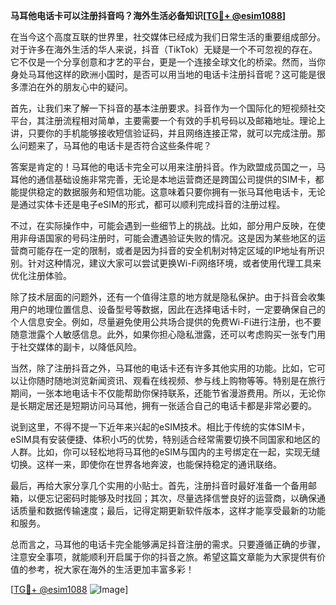 **马耳他电话卡可以注册抖音吗？海外生活必备知识[[TG💪+ @esim1088](https://t.me/s/esim1088)]**

在当今这个高度互联的世界里，社交媒体已经成为我们日常生活的重要组成部分。对于许多在海外生活的华人来说，抖音（TikTok）无疑是一个不可忽视的存在。它不仅是一个分享创意和才艺的平台，更是一个连接全球文化的桥梁。然而，当你身处马耳他这样的欧洲小国时，是否可以用当地的电话卡注册抖音呢？这可能是很多漂泊在外的朋友心中的疑问。

首先，让我们来了解一下抖音的基本注册要求。抖音作为一个国际化的短视频社交平台，其注册流程相对简单，主要需要一个有效的手机号码以及邮箱地址。理论上讲，只要你的手机能够接收短信验证码，并且网络连接正常，就可以完成注册。那么问题来了，马耳他的电话卡是否符合这些条件呢？

答案是肯定的！马耳他的电话卡完全可以用来注册抖音。作为欧盟成员国之一，马耳他的通信基础设施非常完善，无论是本地运营商还是跨国公司提供的SIM卡，都能提供稳定的数据服务和短信功能。这意味着只要你拥有一张马耳他电话卡，无论是通过实体卡还是电子eSIM的形式，都可以顺利完成抖音的注册过程。

不过，在实际操作中，可能会遇到一些细节上的挑战。比如，部分用户反映，在使用非母语国家的号码注册时，可能会遭遇验证失败的情况。这是因为某些地区的运营商可能存在一定的限制，或者是因为抖音的安全机制对特定区域的IP地址有所识别。针对这种情况，建议大家可以尝试更换Wi-Fi网络环境，或者使用代理工具来优化注册体验。

除了技术层面的问题外，还有一个值得注意的地方就是隐私保护。由于抖音会收集用户的地理位置信息、设备型号等数据，因此在选择电话卡时，一定要确保自己的个人信息安全。例如，尽量避免使用公共场合提供的免费Wi-Fi进行注册，也不要随意泄露个人敏感信息。此外，如果你担心隐私泄露，还可以考虑购买一张专门用于社交媒体的副卡，以降低风险。

当然，除了注册抖音之外，马耳他的电话卡还有许多其他实用的功能。比如，它可以让你随时随地浏览新闻资讯、观看在线视频、参与线上购物等等。特别是在旅行期间，一张本地电话卡不仅能帮助你保持联系，还能节省漫游费用。所以，无论你是长期定居还是短期访问马耳他，拥有一张适合自己的电话卡都是非常必要的。

说到这里，不得不提一下近年来兴起的eSIM技术。相比于传统的实体SIM卡，eSIM具有安装便捷、体积小巧的优势，特别适合经常需要切换不同国家和地区的人群。比如，你可以轻松地将马耳他的eSIM与国内的主号绑定在一起，实现无缝切换。这样一来，即使你在世界各地奔波，也能保持稳定的通讯联络。

最后，再给大家分享几个实用的小贴士。首先，注册抖音时最好准备一个备用邮箱，以便忘记密码时能够及时找回；其次，尽量选择信誉良好的运营商，以确保通话质量和数据传输速度；最后，记得定期更新软件版本，这样才能享受最新的功能和服务。

总而言之，马耳他的电话卡完全能够满足抖音注册的需求。只要遵循正确的步骤，注意安全事项，就能顺利开启属于你的抖音之旅。希望这篇文章能为大家提供有价值的参考，祝大家在海外的生活更加丰富多彩！

[[TG💪+ @esim1088](https://t.me/s/esim1088) ![Image](https://i.postimg.cc/4NQfJmqS/Snipaste-2025-05-13-00-14-12.png)]